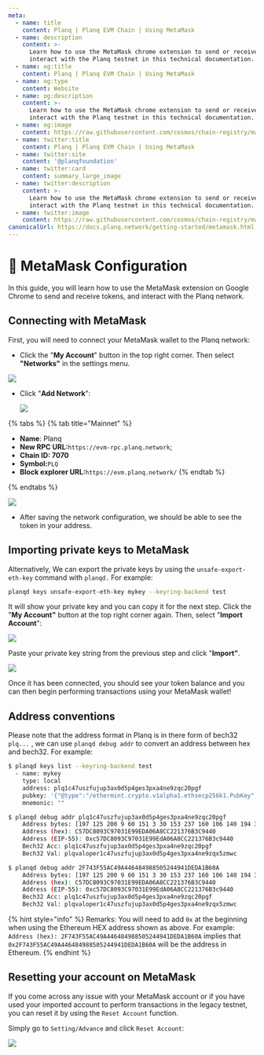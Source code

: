 ```yaml
---
meta:
  - name: title
    content: Planq | Planq EVM Chain | Using MetaMask
  - name: description
    content: >-
      Learn how to use the MetaMask chrome extension to send or receive and
      interact with the Planq testnet in this technical documentation.
  - name: og:title
    content: Planq | Planq EVM Chain | Using MetaMask
  - name: og:type
    content: Website
  - name: og:description
    content: >-
      Learn how to use the MetaMask chrome extension to send or receive and
      interact with the Planq testnet in this technical documentation.
  - name: og:image
    content: https://raw.githubusercontent.com/cosmos/chain-registry/master/planq/images/planq.png
  - name: twitter:title
    content: Planq | Planq EVM Chain | Using MetaMask
  - name: twitter:site
    content: '@planqfoundation'
  - name: twitter:card
    content: summary_large_image
  - name: twitter:description
    content: >-
      Learn how to use the MetaMask chrome extension to send or receive and
      interact with the Planq testnet in this technical documentation.
  - name: twitter:image
    content: https://raw.githubusercontent.com/cosmos/chain-registry/master/planq/images/planq.png
canonicalUrl: https://docs.planq.network/getting-started/metamask.html
---
```


# 🦊 MetaMask Configuration

In this guide, you will learn how to use the MetaMask extension on Google Chrome to send and receive tokens, and interact with the Planq network.

## Connecting with MetaMask

First, you will need to connect your MetaMask wallet to the Planq network:

* Click the "**My Account**" button in the top right corner. Then select **"Networks"** in the settings menu.

![](../.gitbook/assets/metamask\_1.png)

*   Click "**Add Network**":

    ![](../.gitbook/assets/metamask\_2.png)

{% tabs %}
{% tab title="Mainnet" %}
* **Name**: Planq
* **New RPC URL:**`https://evm-rpc.planq.network`;
* **Chain ID: 7070**
* **Symbol:**`PLQ`
* **Block explorer URL:**`https://evm.planq.network/`
{% endtab %}

{% endtabs %}

![](../.gitbook/assets/Metamask-settings.png)

* After saving the network configuration, we should be able to see the token in your address.

## Importing private keys to MetaMask

Alternatively, We can export the private keys by using the `unsafe-export-eth-key` command with `planqd.` For example:

```bash
planqd keys unsafe-export-eth-key mykey --keyring-backend test
```

It will show your private key and you can copy it for the next step. Click the "**My Account"** button at the top right corner again. Then, select "**Import Account**":

![](assets/4.png)

Paste your private key string from the previous step and click "**Import"**.

![](<../.gitbook/assets/metamask\_3 (1) (1) (1) (1) (1) (1) (2).png>)

Once it has been connected, you should see your token balance and you can then begin performing transactions using your MetaMask wallet!

## Address conventions

Please note that the address format in Planq is in there form of bech32 `plq...` , we can use `planqd debug addr` to convert an address between hex and bech32. For example:

```bash
$ planqd keys list --keyring-backend test
  - name: mykey
    type: local
    address: plq1c47uszfujup3ax0d5p4ges3pxa4ne9zqc20pgf
    pubkey: '{"@type":"/ethermint.crypto.v1alpha1.ethsecp256k1.PubKey","key":"A4KKhRCbnMr3mSqBfeeMPp3svRlPhnKlmxh6MmZ+AoR5"}'
    mnemonic: ""

$ planqd debug addr plq1c47uszfujup3ax0d5p4ges3pxa4ne9zqc20pgf
    Address bytes: [197 125 200 9 60 151 3 30 153 237 160 106 140 194 33 55 107 60 148 64]
    Address (hex): C57DC8093C97031E99EDA06A8CC221376B3C9440
    Address (EIP-55): 0xc57DC8093C97031E99EdA06A8CC221376B3c9440
    Bech32 Acc: plq1c47uszfujup3ax0d5p4ges3pxa4ne9zqc20pgf
    Bech32 Val: plqvaloper1c47uszfujup3ax0d5p4ges3pxa4ne9zqx5zmwc

$ planqd debug addr 2F743F55AC49A446484988505244941DEDA1B60A
    Address bytes: [197 125 200 9 60 151 3 30 153 237 160 106 140 194 33 55 107 60 148 64]
    Address (hex): C57DC8093C97031E99EDA06A8CC221376B3C9440
    Address (EIP-55): 0xc57DC8093C97031E99EdA06A8CC221376B3c9440
    Bech32 Acc: plq1c47uszfujup3ax0d5p4ges3pxa4ne9zqc20pgf
    Bech32 Val: plqvaloper1c47uszfujup3ax0d5p4ges3pxa4ne9zqx5zmwc
```

{% hint style="info" %}
Remarks: You will need to add `0x` at the beginning when using the Ethereum HEX address shown as above. For example: `Address (hex): 2F743F55AC49A446484988505244941DEDA1B60A` implies that `0x2F743F55AC49A446484988505244941DEDA1B60A` will be the address in Ethereum.
{% endhint %}

## Resetting your account on MetaMask

If you come across any issue with your MetaMask account or if you have used your imported account to perform transactions in the legacy testnet, you can reset it by using the `Reset Account` function.

Simply go to `Setting/Advance` and click `Reset Account`:

![](../.gitbook/assets/Metamask-reset.png)
